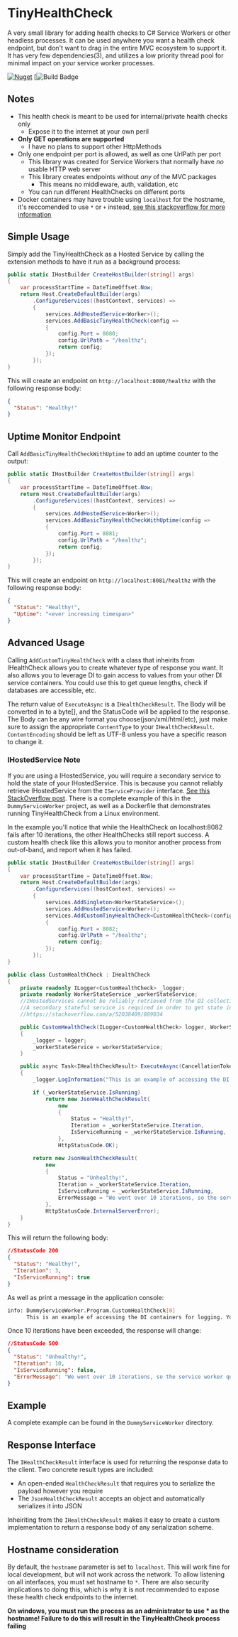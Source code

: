 # TinyHealthCheck

A very small library for adding health checks to C# Service Workers or other headless processes. It can be used
anywhere you want a health check endpoint, but don't want to drag in the entire MVC ecosystem to support it. It has very few dependencies(3),
and utilizes a low priority thread pool for minimal impact on your service worker processes.

[![Nuget](https://img.shields.io/nuget/dt/tinyhealthcheck?color=blue&label=nuget%20downloads)](https://www.nuget.org/packages/TinyHealthCheck/)
[![Build Badge](https://img.shields.io/github/actions/workflow/status/bruceharrison1984/TinyHealthCheck/devBuild.yml)

## Notes

- This health check is meant to be used for internal/private health checks only
  - Expose it to the internet at your own peril
- **Only GET operations are supported**
  - I have no plans to support other HttpMethods
- Only one endpoint per port is allowed, as well as one UrlPath per port
  - This library was created for Service Workers that normally have _no_ usable HTTP web server
  - This library creates endpoints without _any_ of the MVC packages
    - This means no middleware, auth, validation, etc
  - You can run different HealthChecks on different ports
- Docker containers may have trouble using `localhost` for the hostname, it's reccomended to use `*` or `+` instead, [see this stackoverflow for more information](https://stackoverflow.com/questions/75961828/c-sharp-net-core-7-http-listener-app-wrapped-in-docker-cannot-be-reached-from)

## Simple Usage

Simply add the TinyHealthCheck as a Hosted Service by calling the extension methods to have it run as a background process:

```csharp
public static IHostBuilder CreateHostBuilder(string[] args)
{
    var processStartTime = DateTimeOffset.Now;
    return Host.CreateDefaultBuilder(args)
        .ConfigureServices((hostContext, services) =>
        {
            services.AddHostedService<Worker>();
            services.AddBasicTinyHealthCheck(config =>
            {
                config.Port = 8080;
                config.UrlPath = "/healthz";
                return config;
            });
        });
}
```

This will create an endpoint on `http://localhost:8080/healthz` with the following response body:

```json
{
  "Status": "Healthy!"
}
```

## Uptime Monitor Endpoint

Call `AddBasicTinyHealthCheckWithUptime` to add an uptime counter to the output:

```csharp
public static IHostBuilder CreateHostBuilder(string[] args)
{
    var processStartTime = DateTimeOffset.Now;
    return Host.CreateDefaultBuilder(args)
        .ConfigureServices((hostContext, services) =>
        {
            services.AddHostedService<Worker>();
            services.AddBasicTinyHealthCheckWithUptime(config =>
            {
                config.Port = 8081;
                config.UrlPath = "/healthz";
                return config;
            });
        });
}
```

This will create an endpoint on `http://localhost:8081/healthz` with the following response body:

```json
{
  "Status": "Healthy!",
  "Uptime": "<ever increasing timespan>"
}
```

## Advanced Usage

Calling `AddCustomTinyHealthCheck` with a class that inheirits from IHealthCheck allows you to create whatever type of response you want.
It also allows you to leverage DI to gain access to values from your other DI service containers. You could use this to get queue lengths,
check if databases are accessible, etc.

The return value of `ExecuteAsync` is a `IHealthCheckResult`. The Body will be converted in to a byte[], and the StatusCode will be applied to the response. The Body
can be any wire format you choose(json/xml/html/etc), just make sure to assign the appropriate `ContentType` to your `IHealthCheckResult`. `ContentEncoding` should be left
as UTF-8 unless you have a specific reason to change it.

### IHostedService Note

If you are using a IHostedService, you will require a secondary service to hold the state of your IHostedService. This is because you cannot
reliably retrieve IHostedService from the `IServiceProvider` interface. [See this StackOverflow post](https://stackoverflow.com/a/52038409/889034).
There is a complete example of this in the `DummyServiceWorker` project, as well as a Dockerfile that demonstrates running TinyHealthCheck from
a Linux environment.

In the example you'll notice that while the HealthCheck on localhost:8082 fails after 10 iterations, the other HealthChecks still report success. A custom
health check like this allows you to monitor another process from out-of-band, and report when it has failed.

```csharp
public static IHostBuilder CreateHostBuilder(string[] args)
{
    var processStartTime = DateTimeOffset.Now;
    return Host.CreateDefaultBuilder(args)
        .ConfigureServices((hostContext, services) =>
        {
            services.AddSingleton<WorkerStateService>();
            services.AddHostedService<Worker>();
            services.AddCustomTinyHealthCheck<CustomHealthCheck>(config =>
            {
                config.Port = 8082;
                config.UrlPath = "/healthz";
                return config;
            });
        });
}

public class CustomHealthCheck : IHealthCheck
{
    private readonly ILogger<CustomHealthCheck> _logger;
    private readonly WorkerStateService _workerStateService;
    //IHostedServices cannot be reliably retrieved from the DI collection
    //A secondary stateful service is required in order to get state information out of it
    //https://stackoverflow.com/a/52038409/889034

    public CustomHealthCheck(ILogger<CustomHealthCheck> logger, WorkerStateService workerStateService)
    {
        _logger = logger;
        _workerStateService = workerStateService;
    }

    public async Task<IHealthCheckResult> ExecuteAsync(CancellationToken cancellationToken)
    {
        _logger.LogInformation("This is an example of accessing the DI containers for logging. You can access any service that is registered");

        if (_workerStateService.IsRunning)
            return new JsonHealthCheckResult(
                new
                {
                    Status = "Healthy!",
                    Iteration = _workerStateService.Iteration,
                    IsServiceRunning = _workerStateService.IsRunning,
                },
                HttpStatusCode.OK);

        return new JsonHealthCheckResult(
            new
            {
                Status = "Unhealthy!",
                Iteration = _workerStateService.Iteration,
                IsServiceRunning = _workerStateService.IsRunning,
                ErrorMessage = "We went over 10 iterations, so the service worker quit!"
            },
            HttpStatusCode.InternalServerError);
    }
}
```

This will return the following body:

```json
//StatusCode 200
{
  "Status": "Healthy!",
  "Iteration": 3,
  "IsServiceRunning": true
}
```

As well as print a message in the application console:

```sh
info: DummyServiceWorker.Program.CustomHealthCheck[0]
      This is an example of accessing the DI containers for logging. You can access any service that is registered
```

Once 10 iterations have been exceeded, the response will change:

```json
//StatusCode 500
{
  "Status": "Unhealthy!",
  "Iteration": 10,
  "IsServiceRunning": false,
  "ErrorMessage": "We went over 10 iterations, so the service worker quit!"
}
```

## Example

A complete example can be found in the `DummyServiceWorker` directory.

## Response Interface

The `IHealthCheckResult` interface is used for returning the response data to the client. Two concrete result types are included:

- An open-ended `HealthCheckResult` that requires you to serialize the payload however you require
- The `JsonHealthCheckResult` accepts an object and automatically serializes it into JSON

Inheiriting from the `IHealthCheckResult` makes it easy to create a custom implementation to return a response body of any serialization scheme.

## Hostname consideration

By default, the `hostname` parameter is set to `localhost`. This will work fine for local development, but will not work across the network.
To allow listening on all interfaces, you must set hostname to `*`. There are also security implications to doing this, which is why it is not
recommended to expose these health check endpoints to the internet.

**On windows, you must run the process as an administrator to use \* as the hostname! Failure to do this will result in the TinyHealthCheck process failing**
